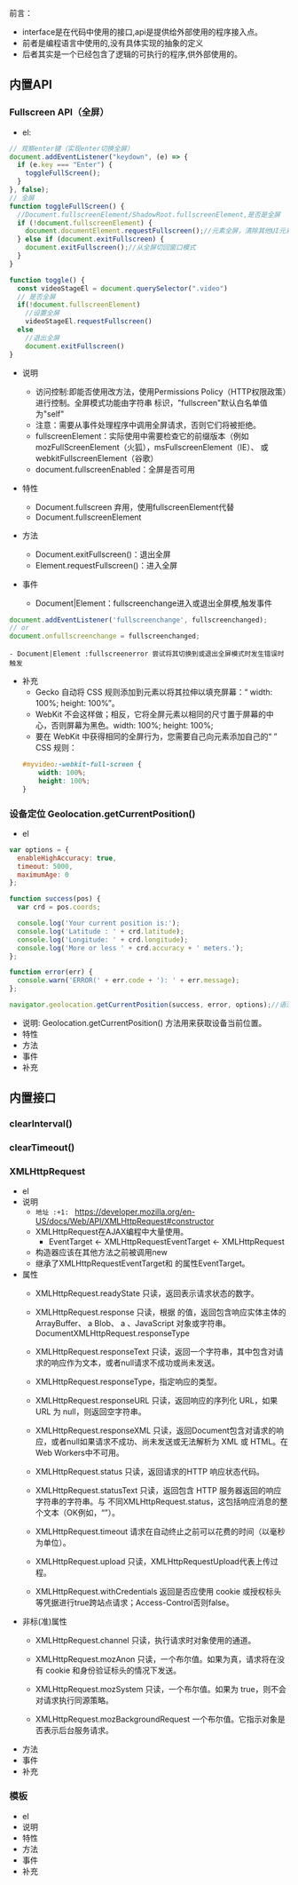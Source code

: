 前言：
- interface是在代码中使用的接口,api是提供给外部使用的程序接入点。
- 前者是编程语言中使用的,没有具体实现的抽象的定义
- 后者其实是一个已经包含了逻辑的可执行的程序,供外部使用的。

## 内置API

### Fullscreen API（全屏）
- el:
```js
// 观察enter键（实现enter切换全屏）
document.addEventListener("keydown", (e) => {
  if (e.key === "Enter") {
    toggleFullScreen();
  }
}, false);
// 全屏
function toggleFullScreen() {
  //Document.fullscreenElement/ShadowRoot.fullscreenElement,是否是全屏
  if (!document.fullscreenElement) {
    document.documentElement.requestFullscreen();//元素全屏，清除其他UI元素
  } else if (document.exitFullscreen) {
    document.exitFullscreen();//从全屏切回窗口模式
  }
}

function toggle() {
  const videoStageEl = document.querySelector(".video")
  // 是否全屏
  if(!document.fullscreenElement)
    //设置全屏
    videoStageEl.requestFullscreen()
  else
    //退出全屏
    document.exitFullscreen()
}
```
- 说明
    - 访问控制:即能否使用改方法，使用Permissions Policy（HTTP权限政策）进行控制。全屏模式功能由字符串 标识，"fullscreen"默认白名单值为"self"
    - 注意：需要从事件处理程序中调用全屏请求，否则它们将被拒绝。
    - fullscreenElement：实际使用中需要检查它的前缀版本（例如mozFullScreenElement（火狐），msFullscreenElement（IE）、 或webkitFullscreenElement（谷歌）
    - document.fullscreenEnabled：全屏是否可用

- 特性
    - Document.fullscreen 弃用，使用fullscreenElement代替
    - Document.fullscreenElement
- 方法
    - Document.exitFullscreen()：退出全屏
    - Element.requestFullscreen()：进入全屏
- 事件
    - Document|Element：fullscreenchange进入或退出全屏模,触发事件
```js
document.addEventListener('fullscreenchange', fullscreenchanged);
// or
document.onfullscreenchange = fullscreenchanged;
```
    - Document|Element :fullscreenerror 尝试将其切换到或退出全屏模式时发生错误时触发
- 补充
    - Gecko 自动将 CSS 规则添加到元素以将其拉伸以填充屏幕：“ width: 100%; height: 100%”。
    - WebKit 不会这样做；相反，它将全屏元素以相同的尺寸置于屏幕的中心，否则屏幕为黑色。width: 100%; height: 100%;
    - 要在 WebKit 中获得相同的全屏行为，您需要自己向元素添加自己的“ ” CSS 规则：
    ```css
    #myvideo:-webkit-full-screen {
        width: 100%;
        height: 100%;
    }
    ```
### 设备定位 Geolocation.getCurrentPosition()
- el
```js
var options = {
  enableHighAccuracy: true,
  timeout: 5000,
  maximumAge: 0
};

function success(pos) {
  var crd = pos.coords;

  console.log('Your current position is:');
  console.log('Latitude : ' + crd.latitude);
  console.log('Longitude: ' + crd.longitude);
  console.log('More or less ' + crd.accuracy + ' meters.');
};

function error(err) {
  console.warn('ERROR(' + err.code + '): ' + err.message);
};

navigator.geolocation.getCurrentPosition(success, error, options);//语法
```
- 说明: Geolocation.getCurrentPosition() 方法用来获取设备当前位置。
- 特性
- 方法
- 事件
- 补充


## 内置接口
### clearInterval()
### clearTimeout()
### XMLHttpRequest
- el
- 说明
    - `地址 :+1: `  https://developer.mozilla.org/en-US/docs/Web/API/XMLHttpRequest#constructor
    - XMLHttpRequest在AJAX编程中大量使用。
      - EventTarget ← XMLHttpRequestEventTarget ← XMLHttpRequest
    - 构造器应该在其他方法之前被调用new
    - 继承了XMLHttpRequestEventTarget和 的属性EventTarget。
- 属性
    - XMLHttpRequest.readyState 只读，返回表示请求状态的数字。

    - XMLHttpRequest.response 只读，根据 的值，返回包含响应实体主体的ArrayBuffer、 a Blob、 a 、JavaScript 对象或字符串。DocumentXMLHttpRequest.responseType

    - XMLHttpRequest.responseText 只读，返回一个字符串，其中包含对请求的响应作为文本，或者null请求不成功或尚未发送。

    - XMLHttpRequest.responseType，指定响应的类型。

    - XMLHttpRequest.responseURL 只读，返回响应的序列化 URL，如果 URL 为 null，则返回空字符串。

    - XMLHttpRequest.responseXML 只读，返回Document包含对请求的响应，或者null如果请求不成功、尚未发送或无法解析为 XML 或 HTML。在Web Workers中不可用。

    - XMLHttpRequest.status 只读，返回请求的HTTP 响应状态代码。

    - XMLHttpRequest.statusText 只读，返回包含 HTTP 服务器返回的响应字符串的字符串。与 不同XMLHttpRequest.status，这包括响应消息的整个文本（OK例如，“”）。

    - XMLHttpRequest.timeout 请求在自动终止之前可以花费的时间（以毫秒为单位）。

    - XMLHttpRequest.upload 只读，XMLHttpRequestUpload代表上传过程。

    - XMLHttpRequest.withCredentials 返回是否应使用 cookie 或授权标头等凭据进行true跨站点请求；Access-Control否则false。
- 非标(准)属性
    - XMLHttpRequest.channel 只读，执行请求时对象使用的通道。

    - XMLHttpRequest.mozAnon 只读，一个布尔值。如果为真，请求将在没有 cookie 和身份验证标头的情况下发送。

    - XMLHttpRequest.mozSystem 只读，一个布尔值。如果为 true，则不会对请求执行同源策略。

    - XMLHttpRequest.mozBackgroundRequest 一个布尔值。它指示对象是否表示后台服务请求。
- 方法
- 事件
- 补充

### 模板
- el
- 说明
- 特性
- 方法
- 事件
- 补充